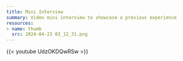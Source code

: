 ```yaml
---
title: Mini Interview
summary: Video mini interview to showcase a previous experience
resources:
- name: thumb
  src: 2024-04-23 03_12_31.png
---
```


{{< youtube UdzOKDQwRSw >}}